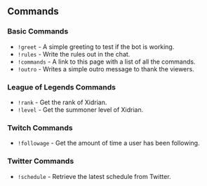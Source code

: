 ## Commands


### Basic Commands
- `!greet` - A simple greeting to test if the bot is working.
- `!rules` - Write the rules out in the chat.
- `!commands` - A link to this page with a list of all the commands.
- `!outro` - Writes a simple outro message to thank the viewers.

### League of Legends Commands
- `!rank` - Get the rank of Xidrian.
- `!level` - Get the summoner level of Xidrian.

### Twitch Commands
- `!followage` - Get the amount of time a user has been following.

### Twitter Commands
- `!schedule` - Retrieve the latest schedule from Twitter.

